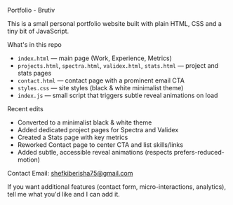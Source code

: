 Portfolio - Brutiv

This is a small personal portfolio website built with plain HTML, CSS and a tiny bit of JavaScript.

What's in this repo
- `index.html` — main page (Work, Experience, Metrics)
- `projects.html`, `spectra.html`, `validex.html`, `stats.html` — project and stats pages
- `contact.html` — contact page with a prominent email CTA
- `styles.css` — site styles (black & white minimalist theme)
- `index.js` — small script that triggers subtle reveal animations on load

Recent edits
- Converted to a minimalist black & white theme
- Added dedicated project pages for Spectra and Validex
- Created a Stats page with key metrics
- Reworked Contact page to center CTA and list skills/links
- Added subtle, accessible reveal animations (respects prefers-reduced-motion)

Contact
Email: shefkiberisha75@gmail.com

If you want additional features (contact form, micro-interactions, analytics), tell me what you'd like and I can add it.
